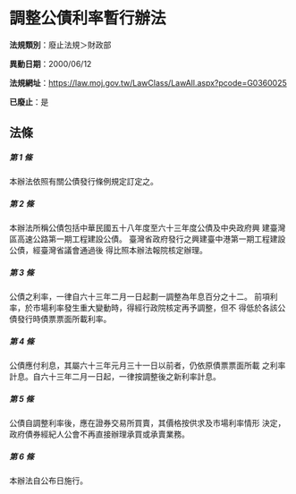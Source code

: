 # 調整公債利率暫行辦法

**法規類別**：廢止法規＞財政部

**異動日期**：2000/06/12  

**法規網址**：https://law.moj.gov.tw/LawClass/LawAll.aspx?pcode=G0360025

**已廢止**：是



## 法條
##### 第 1 條
本辦法依照有關公債發行條例規定訂定之。

##### 第 2 條
本辦法所稱公債包括中華民國五十八年度至六十三年度公債及中央政府興
建臺灣區高速公路第一期工程建設公債。
臺灣省政府發行之興建臺中港第一期工程建設公債，經臺灣省議會通過後
得比照本辦法報院核定辦理。

##### 第 3 條
公債之利率，一律自六十三年二月一日起劃一調整為年息百分之十二。
前項利率，於市場利率發生重大變動時，得經行政院核定再予調整，但不
得低於各該公債發行時債票票面所載利率。

##### 第 4 條
公債應付利息，其屬六十三年元月三十一日以前者，仍依原債票票面所載
之利率計息。自六十三年二月一日起，一律按調整後之新利率計息。

##### 第 5 條
公債自調整利率後，應在證券交易所買賣，其價格按供求及市場利率情形
決定，政府債券經紀人公會不再直接辦理承買或承賣業務。

##### 第 6 條
本辦法自公布日施行。


